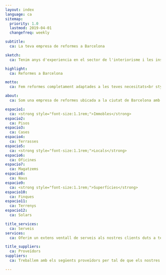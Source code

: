 ```yaml
---
layout: index
language: ca
sitemap:
  priority: 1.0
  lastmod: 2019-04-01
  changefreq: weekly

subtitle:
  ca: La teva empresa de reformes a Barcelona

sketch:
  ca: Tenim anys d'experiencia en el sector de l'interiorisme i les instal·lacions

highlight:
  ca: Reformes a Barcelona

motto:
  ca: Fem reformes completament adaptades a les teves necesitats<br style="display:block !important;"/>¡Demana ara el teu presupost!

about:
  ca: Som una empresa de reformes ubicada a la ciutat de Barcelona amb més de 30 anys d'experiéncia en el sector de la construcció. Durant aquest temps hem <strong>renovat tot tipus d'espais a l'area metropolitana de Barcelona</strong>, des de petites reparacions fins a la completa remodelació de grans superfícies.<br><br>L'evolució de la construcció ha marcat la nostra forma de treballar, valors com ara complir amb els terminis d'execució de l'obra, un control de qualitat efectiu i la tranquilitat que transmet estar en mans de professionals qualificats defineixen la nostra marca. New Home Reformas brinda la possibilitat de condicionar espais de diferent naturalesa depenent de les necessitats dels clients.

espacio1:
  ca: <strong style="font-size:1.1rem;">Immobles</strong>
espacio2:
  ca: Pisos
espacio3:
  ca: Cases
espacio4:
  ca: Terrasses
espacio5:
  ca: <strong style="font-size:1.1rem;">Locals</strong>
espacio6:
  ca: Oficines
espacio7:
  ca: Magatzems
espacio8:
  ca: Naus
espacio9:
  ca: <strong style="font-size:1.1rem;">Superfícies</strong>
espacio10:
  ca: Finques
espacio11:
  ca: Terrenys
espacio12:
  ca: Solars

title_services:
  ca: Serveis
services:
  ca: Oferim un extens ventall de serveis als nostres clients duts a terme pel nostre equip de tècnics professionals.

title_suppliers:
  ca: Proveïdors
suppliers:
  ca: Treballem amb els següents proveïdors per tal de que els nostres clients disfrutin de la <strong>màxima qualitat en els materials</strong>.

---
```

